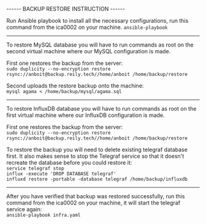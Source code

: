 ------ BACKUP RESTORE INSTRUCTION ------

Run Ansible playbook to install all the necessary configurations, run this command from the ica0002 on your machine.
```ansible-playbook```

----------------------------------------

To restore MySQL database you will have to run commands as root on the second virtual machine where our MySQL configuration is made. 

First one restores the backup from the server:<br>
```sudo duplicity --no-encryption restore rsync://anboit@backup.reily.tech//home/anboit /home/backup/restore```

Second uploads the restore backup onto the machine:<br>
```mysql agama < /home/backup/mysql/agama.sql```

----------------------------------------

To restore InfluxDB database you will have to run commands as root on the first virtual machine where our InfluxDB configuration is made.

First one restores the backup from the server:<br>
```sudo duplicity --no-encryption restore rsync://anboit@backup.reily.tech//home/anboit /home/backup/restore```

To restore the backup you will need to delete existing telegraf database first. It also makes sense to stop the Telegraf service so that it doesn't recreate the database before you could restore it:<br>
```service telegraf stop```<br>
```influx -execute 'DROP DATABASE telegraf'```<br>
```influxd restore -portable -database telegraf /home/backup/influxdb```

----------------------------------------

After you have verified that backup was restored successfully, run this command from the ica0002 on your machine, it will start the telegraf service again:<br>
```ansible-playbook infra.yaml```
